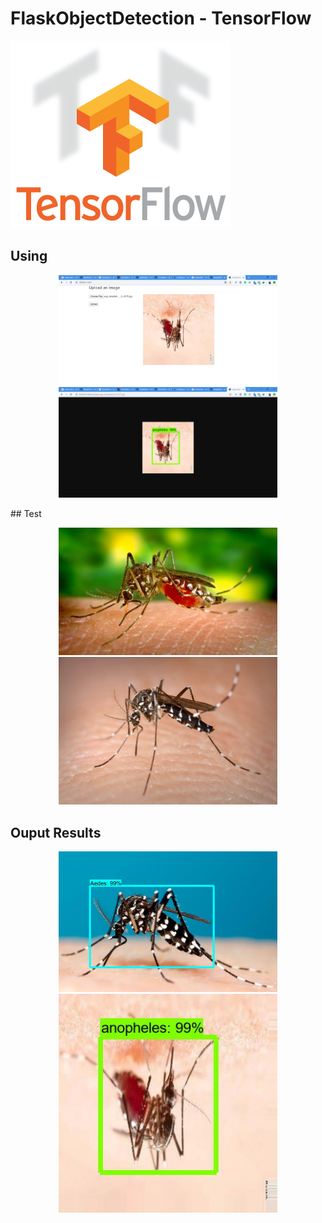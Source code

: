 # FlaskObjectDetection - TensorFlow

[![](images/logo.png)](https://www.tensorflow.org/)

## Using

<p align="center">
  <img src="images/output.jpg" width="350"/>
  <img src="images/klo.png" width="350"/>
</p>
## Test
<p align="center">
  <img src="tests/Anopheles.jpg" width="350"/>
  <img src="tests/aesd.png" width="350"/>
</p>

## Ouput Results

<p align="center">
  <img src="uploads/aedes_albopictus.jpg" width="350"/>
  <img src="uploads/aug_Anopheles2_0_4575.jpg" width="350"/>
</p>
